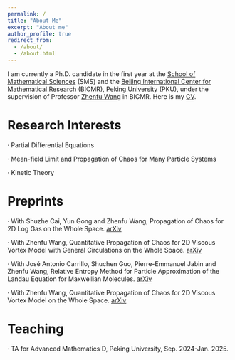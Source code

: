 ```yaml
---
permalink: /
title: "About Me"
excerpt: "About me"
author_profile: true
redirect_from: 
  - /about/
  - /about.html
---
```


I am currently a Ph.D. candidate in the first year at the [School of Mathematical Sciences](https://www.math.pku.edu.cn/) (SMS) and the [Beijing International Center for Mathematical Research](https://bicmr.pku.edu.cn/) (BICMR), [Peking University](https://www.pku.edu.cn/) (PKU), under the supervision of Professor [Zhenfu Wang](http://faculty.bicmr.pku.edu.cn/~zhenfuwang/) in BICMR. Here is my [CV](../assets/CV.pdf).

Research Interests
======
· Partial Differential Equations

· Mean-field Limit and Propagation of Chaos for Many Particle Systems

· Kinetic Theory

Preprints
======
· With Shuzhe Cai, Yun Gong and Zhenfu Wang, Propagation of Chaos for 2D Log Gas on the Whole Space. [arXiv](https://arxiv.org/abs/2411.14777)

· With Zhenfu Wang, Quantitative Propagation of Chaos for 2D Viscous Vortex Model with General Circulations on the Whole Space. [arXiv](https://arxiv.org/abs/2411.14266)

· With José Antonio Carrillo, Shuchen Guo, Pierre-Emmanuel Jabin and Zhenfu Wang, Relative Entropy Method for Particle Approximation of the Landau Equation for Maxwellian Molecules. [arXiv](https://arxiv.org/abs/2408.15035)

· With Zhenfu Wang, Quantitative Propagation of Chaos for 2D Viscous Vortex Model on the Whole Space. [arXiv](https://arxiv.org/abs/2310.05156)

Teaching
======
· TA for Advanced Mathematics D, Peking University, Sep. 2024-Jan. 2025.



